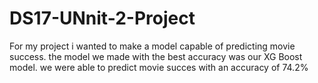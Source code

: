 
# DS17-UNnit-2-Project

For my project i wanted to make a model capable of predicting movie success. the model we made with the best 
accuracy was our XG Boost model. we were able to predict movie succes with an accuracy of 74.2%
